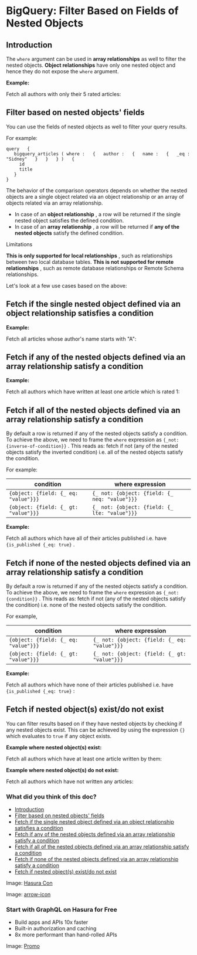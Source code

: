 # BigQuery: Filter Based on Fields of Nested Objects

## Introduction​

The `where` argument can be used in **array relationships** as well to filter the nested objects. **Object
relationships** have only one nested object and hence they do not expose the `where` argument.

 **Example:** 

Fetch all authors with only their 5 rated articles:

## Filter based on nested objects' fields​

You can use the fields of nested objects as well to filter your query results.

For example:

```
query   {
   bigquery_articles ( where :   {   author :   {   name :   {   _eq :   "Sidney"   }   }   } )   {
     id
     title
   }
}
```

The behavior of the comparison operators depends on whether the nested objects are a single object related via an object
relationship or an array of objects related via an array relationship.

- In case of an **object relationship** , a row will be returned if the single nested object satisfies the defined
condition.
- In case of an **array relationship** , a row will be returned if **any of the nested objects** satisfy the defined
condition.


Limitations

 **This is only supported for local relationships** , such as relationships between two local database tables. **This is
not supported for remote relationships** , such as remote database relationships or Remote Schema relationships.

Let's look at a few use cases based on the above:

## Fetch if the single nested object defined via an object relationship satisfies a condition​

 **Example:** 

Fetch all articles whose author's name starts with "A":

## Fetch if any of the nested objects defined via an array relationship satisfy a condition​

 **Example:** 

Fetch all authors which have written at least one article which is rated 1:

## Fetch if all of the nested objects defined via an array relationship satisfy a condition​

By default a row is returned if any of the nested objects satisfy a condition. To achieve the above, we need to frame
the `where` expression as `{_not: {inverse-of-condition}}` . This reads as: fetch if not (any of the nested objects
satisfy the inverted condition) i.e. all of the nested objects satisfy the condition.

For example:

| condition | where expression |
|---|---|
|  `{object: {field: {_ eq: "value"}}}`  |  `{_ not: {object: {field: {_ neq: "value"}}}`  |
|  `{object: {field: {_ gt: "value"}}}`  |  `{_ not: {object: {field: {_ lte: "value"}}}`  |


 **Example:** 

Fetch all authors which have all of their articles published i.e. have `{is_published {_eq: true}` .

## Fetch if none of the nested objects defined via an array relationship satisfy a condition​

By default a row is returned if any of the nested objects satisfy a condition. To achieve the above, we need to frame
the `where` expression as `{_not: {condition}}` . This reads as: fetch if not (any of the nested objects satisfy the
condition) i.e. none of the nested objects satisfy the condition.

For example,

| condition | where expression |
|---|---|
|  `{object: {field: {_ eq: "value"}}}`  |  `{_ not: {object: {field: {_ eq: "value"}}}`  |
|  `{object: {field: {_ gt: "value"}}}`  |  `{_ not: {object: {field: {_ gt: "value"}}}`  |


 **Example:** 

Fetch all authors which have none of their articles published i.e. have `{is_published {_eq: true}` :

## Fetch if nested object(s) exist/do not exist​

You can filter results based on if they have nested objects by checking if any nested objects exist. This can be
achieved by using the expression `{}` which evaluates to `true` if any object exists.

 **Example where nested object(s) exist:** 

Fetch all authors which have at least one article written by them:

 **Example where nested object(s) do not exist:** 

Fetch all authors which have not written any articles:

### What did you think of this doc?

- [ Introduction ](https://hasura.io/docs/latest/queries/bigquery/filters/using-nested-objects/#introduction)
- [ Filter based on nested objects' fields ](https://hasura.io/docs/latest/queries/bigquery/filters/using-nested-objects/#filter-based-on-nested-objects-fields)
- [ Fetch if the single nested object defined via an object relationship satisfies a condition ](https://hasura.io/docs/latest/queries/bigquery/filters/using-nested-objects/#fetch-if-the-single-nested-object-defined-via-an-object-relationship-satisfies-a-condition)
- [ Fetch if any of the nested objects defined via an array relationship satisfy a condition ](https://hasura.io/docs/latest/queries/bigquery/filters/using-nested-objects/#fetch-if-any-of-the-nested-objects-defined-via-an-array-relationship-satisfy-a-condition)
- [ Fetch if all of the nested objects defined via an array relationship satisfy a condition ](https://hasura.io/docs/latest/queries/bigquery/filters/using-nested-objects/#fetch-if-all-of-the-nested-objects-defined-via-an-array-relationship-satisfy-a-condition)
- [ Fetch if none of the nested objects defined via an array relationship satisfy a condition ](https://hasura.io/docs/latest/queries/bigquery/filters/using-nested-objects/#fetch-if-none-of-the-nested-objects-defined-via-an-array-relationship-satisfy-a-condition)
- [ Fetch if nested object(s) exist/do not exist ](https://hasura.io/docs/latest/queries/bigquery/filters/using-nested-objects/#fetch-if-nested-objects-existdo-not-exist)


Image: [ Hasura Con ](https://res.cloudinary.com/dh8fp23nd/image/upload/v1686154570/hasura-con-2023/has-con-light-date_r2a2ud.png)

Image: [ arrow-icon ](https://res.cloudinary.com/dh8fp23nd/image/upload/v1683723549/main-web/chevron-right_ldbi7d.png)

### Start with GraphQL on Hasura for Free

- Build apps and APIs 10x faster
- Built-in authorization and caching
- 8x more performant than hand-rolled APIs


Image: [ Promo ](https://hasura.io/docs/assets/images/hasura-free-ff60e409244e0ea12b5a3045d1a9096b.png)